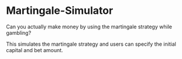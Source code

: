 # Martingale-Simulator
Can you actually make money by using the martingale strategy while gambling?

This simulates the martingale strategy and users can specify the initial capital and bet amount.
